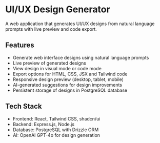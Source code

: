 # UI/UX Design Generator

A web application that generates UI/UX designs from natural language prompts with live preview and code export.

## Features

- Generate web interface designs using natural language prompts
- Live preview of generated designs
- View design in visual mode or code mode
- Export options for HTML, CSS, JSX and Tailwind code
- Responsive design preview (desktop, tablet, mobile)
- AI-generated suggestions for design improvements
- Persistent storage of designs in PostgreSQL database

## Tech Stack

- Frontend: React, Tailwind CSS, shadcn/ui
- Backend: Express.js, Node.js
- Database: PostgreSQL with Drizzle ORM
- AI: OpenAI GPT-4o for design generation
